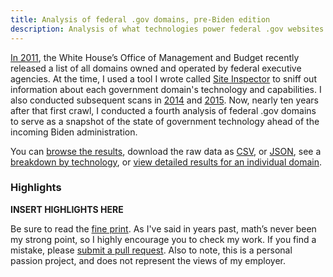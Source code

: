 ```yaml
---
title: Analysis of federal .gov domains, pre-Biden edition
description: Analysis of what technologies power federal .gov websites - 2021 edition.
---
```


[In 2011](https://ben.balter.com/2011/09/07/analysis-of-federal-executive-domains/), the White House’s Office of Management and Budget recently released a list of all domains owned and operated by federal executive agencies. At the time, I used a tool I wrote called [Site Inspector](https://github.com/benbalter/Site-Inspector) to sniff out information about each government domain's technology and capabilities. I also conducted subsequent scans in [2014](https://ben.balter.com/2014/07/07/analysis-of-federal-executive-domains-part-deux/) and [2015](https://ben.balter.com/2015/05/11/third-analysis-of-federal-executive-dotgovs/). Now, nearly ten years after that first crawl, I conducted a fourth analysis of federal .gov domains to serve as a snapshot of the state of government technology ahead of the incoming Biden administration.

You can [browse the results](https://ben.balter.com/2021-analysis-of-federal-dotgov-domains/), download the raw data as [CSV](https://ben.balter.com/2021-analysis-of-federal-dotgov-domains/data.csv), or [JSON](https://ben.balter.com/2021-analysis-of-federal-dotgov-domains/data.json), see a [breakdown by technology](https://ben.balter.com/2021-analysis-of-federal-dotgov-domains/technologies/), or [view detailed results for an individual domain](https://ben.balter.com/2021-analysis-of-federal-dotgov-domains/domains/whitehouse-gov/).

### Highlights

**INSERT HIGHLIGHTS HERE**

Be sure to read the [fine print](https://ben.balter.com/2021-analysis-of-federal-dotgov-domains/fine-print/). As I've said in years past, math’s never been my strong point, so I highly encourage you to check my work. If you find a mistake, please [submit a pull request](https://github.com/benbalter/2021-analysis-of-federal-dotgov-domains). Also to note, this is a personal passion project, and does not represent the views of my employer.